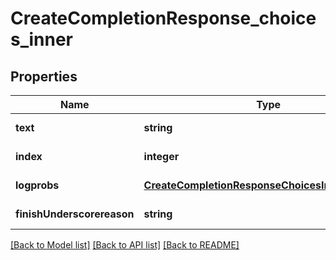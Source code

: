 # CreateCompletionResponse_choices_inner

## Properties
Name | Type | Description | Notes
------------ | ------------- | ------------- | -------------
**text** | **string** |  | [default to null]
**index** | **integer** |  | [default to null]
**logprobs** | [**CreateCompletionResponseChoicesInnerLogprobs**](CreateCompletionResponseChoicesInnerLogprobs.md) |  | [default to null]
**finishUnderscorereason** | **string** |  | [default to null]

[[Back to Model list]](../README.md#documentation-for-models) [[Back to API list]](../README.md#documentation-for-api-endpoints) [[Back to README]](../README.md)


